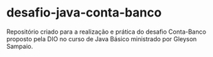 # desafio-java-conta-banco
Repositório criado para a realização e prática do desafio Conta-Banco proposto pela DIO no curso de Java Básico ministrado por Gleyson Sampaio.
